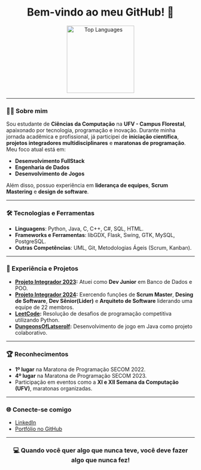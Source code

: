<div align="center">
  <h1>Bem-vindo ao meu GitHub! 👋</h1>
  <a href="https://github.com/Arthur-Ataide">
    <img height="180em" src="https://github-readme-stats.vercel.app/api/top-langs/?username=Arthur-Ataide&layout=compact&langs_count=7&theme=tokyonight" alt="Top Languages">
  </a>
</div>

---

### 👨‍💻 Sobre mim
Sou estudante de **Ciências da Computação** na **UFV - Campus Florestal**, apaixonado por tecnologia, programação e inovação. Durante minha jornada acadêmica e profissional, já participei de **iniciação científica**, **projetos integradores multidisciplinares** e **maratonas de programação**. Meu foco atual está em:

- **Desenvolvimento FullStack**
- **Engenharia de Dados**  
- **Desenvolvimento de Jogos**  

Além disso, possuo experiência em **liderança de equipes**, **Scrum Mastering** e **design de software**.

---

### 🛠️ Tecnologias e Ferramentas
- **Linguagens**: Python, Java, C, C++, C#, SQL, HTML.
- **Frameworks e Ferramentas**: libGDX, Flask, Swing, GTK, MySQL, PostgreSQL.  
- **Outras Competências**: UML, Git, Metodologias Ágeis (Scrum, Kanban).  

---

### 🚀 Experiência e Projetos
- **[Projeto Integrador 2023](https://github.com/ProjetoIntegradorUFV2023/Equipe5):** Atuei como **Dev Junior** em Banco de Dados e POO.  
- **[Projeto Integrador 2024](https://github.com/ProjetoIntegradorUFV2024/Equipe-1Ano):** Exercendo funções de **Scrum Master**, **Desing de Software**, **Dev Sênior(Lider)** e **Arquiteto de Software** liderando uma equipe de 22 membros.  
- **[LeetCode](https://github.com/Arthur-Ataide/LeetCode):** Resolução de desafios de programação competitiva utilizando Python. 
- **[DungeonsOfLatserolf](https://github.com/Arthur-Ataide/DungeonsOfLatserolf-pt2):** Desenvolvimento de jogo em Java como projeto colaborativo.

---

### 🏆 Reconhecimentos
- **1º lugar** na Maratona de Programação SECOM 2022.  
- **4º lugar** na Maratona de Programação SECOM 2023.  
- Participação em eventos como a **XI e XII Semana da Computação (UFV)**, maratonas organizadas.  

---

### 🌐 Conecte-se comigo
- [LinkedIn](https://www.linkedin.com/in/arthur-ataide-ufv)  
- [Portfólio no GitHub](https://github.com/Arthur-Ataide)  

---

<div align="center">
  <h3>💻 Quando você quer algo que nunca teve, você deve fazer algo que nunca fez!</h3>
</div>
